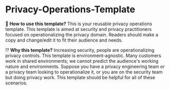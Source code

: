 # Privacy-Operations-Template

🎉 **How to use this template?**
This is your reusable privacy operations template. This template is aimed at security and privacy practitioners focused on operationalizing the privacy domain. Readers should make a copy and change/edit it to fit their audience and needs.

⁉️ **Why this template?**
Increasing security, people are operationalizing privacy controls. This template is environment-agnostic. Many customers work in shared environments; we cannot predict the audience's working nature and environments. Suppose you have a privacy engineering team or a privacy team looking to operationalize it, or you are on the security team but doing privacy work. This template should be helpful for all of these scenarios. 
